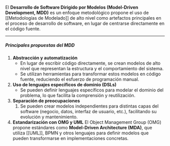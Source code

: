 El **Desarrollo de Software Dirigido por Modelos (Model-Driven Development, MDD)** es un enfoque metodológico propone el uso de [[Metodologías de Modelado]] de alto nivel como artefactos principales en el proceso de desarrollo de software, en lugar de centrarse directamente en el código fuente.
****
##### **Principales propuestas del MDD**
1. **Abstracción y automatización**
    - En lugar de escribir código directamente, se crean modelos de alto nivel que representan la estructura y el comportamiento del sistema.
    - Se utilizan herramientas para transformar estos modelos en código fuente, reduciendo el esfuerzo de programación manual.
2. **Uso de lenguajes específicos de dominio (DSLs)**
    - Se pueden definir lenguajes específicos para modelar el dominio del problema, lo que facilita la comprensión y reutilización.
3. **Separación de preocupaciones**
	1. Se pueden crear modelos independientes para distintas capas del software (negocio, datos, interfaz de usuario, etc.), facilitando su evolución y mantenimiento.
4. **Estandarización con OMG y UML**
	El Object Management Group (OMG) propone estándares como **Model-Driven Architecture (MDA)**, que utiliza [[UML]], BPMN y otros lenguajes para definir modelos que pueden transformarse en implementaciones concretas.

